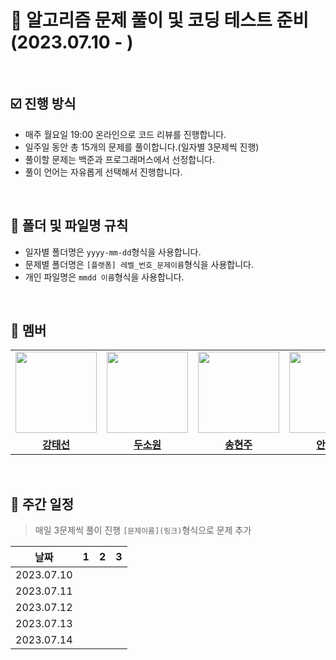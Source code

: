 # 💯 알고리즘 문제 풀이 및 코딩 테스트 준비 (2023.07.10 - )

<br />

## ☑️ 진행 방식
- 매주 월요일 19:00 온라인으로 코드 리뷰를 진행합니다.
- 일주일 동안 총 15개의 문제를 풀이합니다.(일자별 3문제씩 진행)
- 풀이할 문제는 백준과 프로그래머스에서 선정합니다.
- 풀이 언어는 자유롭게 선택해서 진행합니다.

<br />

## 📝 폴더 및 파일명 규칙
- 일자별 폴더명은 `yyyy-mm-dd`형식을 사용합니다.
- 문제별 폴더명은 `[플랫폼] 레벨_번호_문제이름`형식을 사용합니다.
- 개인 파일명은 `mmdd 이름`형식을 사용합니다.

<br />

## 🐥 멤버
<table style="'background-color': 'red'">
 <tr>
    <td align="center"><a href="https://github.com/Taesun0727"><img src="https://avatars.githubusercontent.com/Taesun0727" width="130px;" alt=""></a></td>
    <td align="center"><a href="https://github.com/sw0610"><img src="https://avatars.githubusercontent.com/sw0610" width="130px;" alt=""></a></td>
    <td align="center"><a href="https://github.com/shyunju7"><img src="https://avatars.githubusercontent.com/shyunju7" width="130px;" alt=""></a></td>
    <td align="center"><a href="https://github.com/taebong1012"><img src="https://avatars.githubusercontent.com/taebong1012" width="130px;" alt=""></a></td>
    <td align="center"><a href="https://github.com/Jung-jin-su"><img src="https://avatars.githubusercontent.com/Jung-jin-su" width="130px;" alt=""></a></td>
  </tr>
  <tr>
    <td align="center"><a href="https://github.com/Taesun0727"><b>강태선</b></a></td>
    <td align="center"><a href="https://github.com/sw0610"><b>두소원</b></a></td>
    <td align="center"><a href="https://github.com/shyunju7"><b>송현주</b></a></td>
    <td align="center"><a href="https://github.com/taebong1012"><b>안태현</b></a></td>
    <td align="center"><a href="https://github.com/Jung-jin-su"><b>정진수</b></a></td>
  </tr>
</table>

<br/>

## 📅 주간 일정
> 매일 3문제씩 풀이 진행
> `[문제이름](링크)`형식으로 문제 추가

|날짜|1|2|3|
|:-:|:-:|:-:|:-:|
|2023.07.10||||
|2023.07.11||||
|2023.07.12||||
|2023.07.13||||
|2023.07.14||||

<br />
